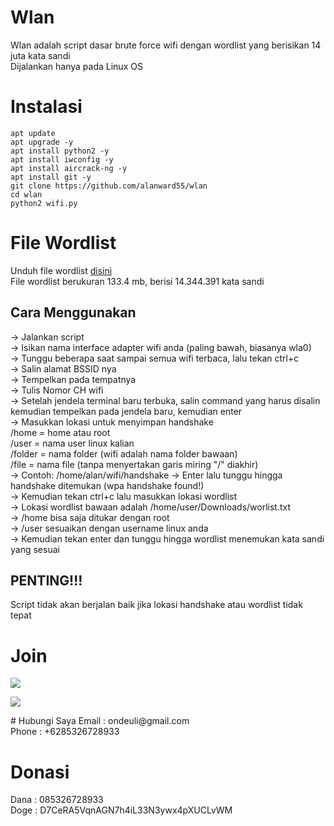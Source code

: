 # Wlan
Wlan adalah script dasar brute force wifi dengan wordlist yang berisikan 14 juta kata sandi<br>
Dijalankan hanya pada Linux OS<br>

# Instalasi
```
apt update
apt upgrade -y
apt install python2 -y
apt install iwconfig -y
apt install aircrack-ng -y
apt install git -y
git clone https://github.com/alanward55/wlan
cd wlan
python2 wifi.py
```
# File Wordlist
Unduh file wordlist <a href="https://bit.ly/3iCW48m">disini</a> <br>
File wordlist berukuran 133.4 mb, berisi 14.344.391 kata sandi

## Cara Menggunakan
-> Jalankan script<br>
-> Isikan nama interface adapter wifi anda (paling bawah, biasanya wla0)<br>
-> Tunggu beberapa saat sampai semua wifi terbaca, lalu tekan ctrl+c<br>
-> Salin alamat BSSID nya<br>
-> Tempelkan pada tempatnya<br>
-> Tulis Nomor CH wifi<br>
-> Setelah jendela terminal baru terbuka, salin command yang harus disalin kemudian tempelkan pada jendela baru, kemudian enter<br>
-> Masukkan lokasi untuk menyimpan handshake<br>
	/home = home atau root<br>
	/user = nama user linux kalian<br>
	/folder = nama folder (wifi adalah nama folder bawaan)<br>
	/file = nama file (tanpa menyertakan garis miring "/" diakhir)<br>
-> Contoh: /home/alan/wifi/handshake
-> Enter lalu tunggu hingga handshake ditemukan (wpa handshake found!)<br>
-> Kemudian tekan ctrl+c lalu masukkan lokasi wordlist<br>
-> Lokasi wordlist bawaan adalah /home/user/Downloads/worlist.txt<br>
-> /home bisa saja ditukar dengan root<br>
-> /user sesuaikan dengan username linux anda<br>
-> Kemudian tekan enter dan tunggu hingga wordlist menemukan kata sandi yang sesuai<br>

## PENTING!!!
Script tidak akan berjalan baik jika lokasi handshake atau wordlist tidak tepat

# Join
<p align="left">
<a href="https://github.com/alanward55"><img src="https://img.shields.io/badge/GitHub-Follow%20on%20GitHub-inactive.svg?logo=github"></a>
</p><p align="left">

<p align="left">
<a href="https://t.me/terminalnewbe"><img src="https://img.shields.io/badge/Telegram-Join%20Telegram%20Group-blue.svg?logo=telegram"></a>
</p>
# Hubungi Saya
Email : ondeuli@gmail.com<br>
Phone : +6285326728933

# Donasi
Dana : 085326728933<br>
Doge : D7CeRA5VqnAGN7h4iL33N3ywx4pXUCLvWM
